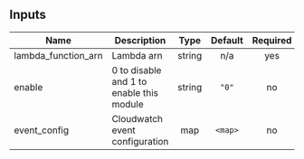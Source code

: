 ## Inputs

| Name | Description | Type | Default | Required |
|------|-------------|:----:|:-----:|:-----:|
| lambda\_function\_arn | Lambda arn | string | n/a | yes |
| enable | 0 to disable and 1 to enable this module | string | `"0"` | no |
| event\_config | Cloudwatch event configuration | map | `<map>` | no |

